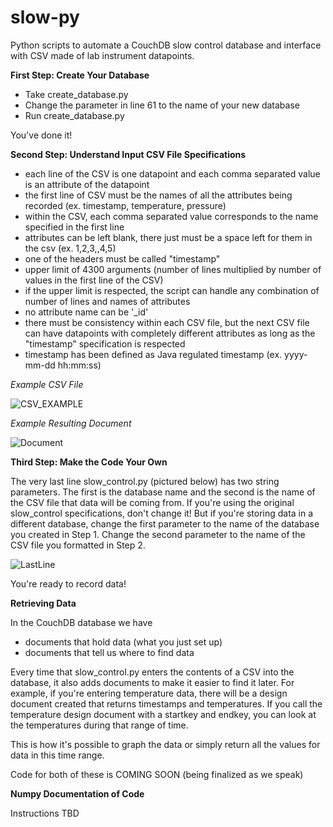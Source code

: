 # slow-py
Python scripts to automate a CouchDB slow control database and interface with CSV made of lab instrument datapoints.

**First Step: Create Your Database**

- Take create_database.py
- Change the parameter in line 61 to the name of your new database
- Run create_database.py

You've done it!


**Second Step: Understand Input CSV File Specifications**

- each line of the CSV is one datapoint and each comma separated value is an attribute of the datapoint
- the first line of CSV must be the names of all the attributes being recorded (ex. timestamp, temperature, pressure)
- within the CSV, each comma separated value corresponds to the name specified in the first line
- attributes can be left blank, there just must be a space left for them in the csv (ex. 1,2,3,,4,5)
- one of the headers must be called "timestamp"
- upper limit of 4300 arguments (number of lines multiplied by number of values in the first line of the CSV)
- if the upper limit is respected, the script can handle any combination of number of lines and names of attributes
- no attribute name can be '_id'
- there must be consistency within each CSV file, but the next CSV file can have datapoints with completely different attributes as long as the "timestamp" specification is respected
- timestamp has been defined as Java regulated timestamp (ex. yyyy-mm-dd hh:mm:ss)

*Example CSV File*

![CSV_EXAMPLE](https://user-images.githubusercontent.com/47134315/86925837-585e7400-c0ff-11ea-827c-b58e111a6ee1.png)

*Example Resulting Document*

![Document](https://user-images.githubusercontent.com/47134315/86926411-05d18780-c100-11ea-9fa9-1f1bb069fda2.png)

**Third Step: Make the Code Your Own** 

The very last line slow_control.py (pictured below) has two string parameters. The first is the database name and the second is the name of the CSV file that data will be coming from. If you're using the original slow_control specifications, don't change it! But if you're storing data in a different database, change the first parameter to the name of the database you created in Step 1. Change the second parameter to the name of the CSV file you formatted in Step 2. 

![LastLine](https://user-images.githubusercontent.com/47134315/89677931-49b0db80-d8bc-11ea-95b0-ee00a25fbf2e.png)

You're ready to record data!



**Retrieving Data**

In the CouchDB database we have
- documents that hold data (what you just set up)
- documents that tell us where to find data

Every time that slow_control.py enters the contents of a CSV into the database, it also adds documents to make it easier to find it later.
For example, if you're entering temperature data, there will be a design document created that returns timestamps and temperatures. 
If you call the temperature design document with a startkey and endkey, you can look at the temperatures during that range of time.

This is how it's possible to graph the data or simply return all the values for data in this time range.

Code for both of these is COMING SOON (being finalized as we speak)


**Numpy Documentation of Code**

Instructions TBD



